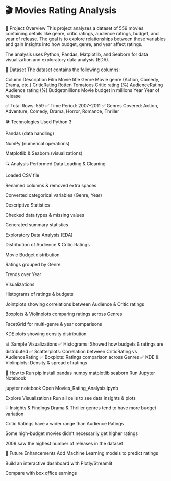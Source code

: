  # 🎬 Movies Rating Analysis
📌 Project Overview
This project analyzes a dataset of 559 movies containing details like genre, critic ratings, audience ratings, budget, and year of release. The goal is to explore relationships between these variables and gain insights into how budget, genre, and year affect ratings.

The analysis uses Python, Pandas, Matplotlib, and Seaborn for data visualization and exploratory data analysis (EDA).

📂 Dataset
The dataset contains the following columns:

Column	Description
Film	Movie title
Genre	Movie genre (Action, Comedy, Drama, etc.)
CriticRating	Rotten Tomatoes Critic rating (%)
AudienceRating	Audience rating (%)
Budgetmillions	Movie budget in millions
Year	Year of release

✅ Total Rows: 559
✅ Time Period: 2007–2011
✅ Genres Covered: Action, Adventure, Comedy, Drama, Horror, Romance, Thriller

🛠️ Technologies Used
Python 3

Pandas (data handling)

NumPy (numerical operations)

Matplotlib & Seaborn (visualizations)

🔍 Analysis Performed
Data Loading & Cleaning

Loaded CSV file

Renamed columns & removed extra spaces

Converted categorical variables (Genre, Year)

Descriptive Statistics

Checked data types & missing values

Generated summary statistics

Exploratory Data Analysis (EDA)

Distribution of Audience & Critic Ratings

Movie Budget distribution

Ratings grouped by Genre

Trends over Year

Visualizations

Histograms of ratings & budgets

Jointplots showing correlations between Audience & Critic ratings

Boxplots & Violinplots comparing ratings across Genres

FacetGrid for multi-genre & year comparisons

KDE plots showing density distribution

📊 Sample Visualizations
✅ Histograms: Showed how budgets & ratings are distributed
✅ Scatterplots: Correlation between CriticRating vs AudienceRating
✅ Boxplots: Ratings comparison across Genres
✅ KDE & Violinplots: Density & spread of ratings

🚀 How to Run
pip install pandas numpy matplotlib seaborn
Run Jupyter Notebook

jupyter notebook
Open Movies_Rating_Analysis.ipynb

Explore Visualizations
Run all cells to see data insights & plots

💡 Insights & Findings
Drama & Thriller genres tend to have more budget variation

Critic Ratings have a wider range than Audience Ratings

Some high-budget movies didn’t necessarily get higher ratings

2009 saw the highest number of releases in the dataset

📌 Future Enhancements
Add Machine Learning models to predict ratings

Build an interactive dashboard with Plotly/Streamlit

Compare with box office earnings

